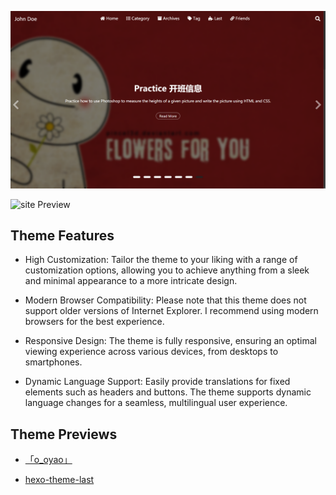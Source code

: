 ![site Preview](../assets/images/config/carousel.png)

![site Preview](../assets/images/config/carousel1.png)

## Theme Features
- High Customization: Tailor the theme to your liking with a range of customization options, allowing you to achieve anything from a sleek and minimal appearance to a more intricate design.

- Modern Browser Compatibility: Please note that this theme does not support older versions of Internet Explorer. I recommend using modern browsers for the best experience.

- Responsive Design: The theme is fully responsive, ensuring an optimal viewing experience across various devices, from desktops to smartphones.

- Dynamic Language Support: Easily provide translations for fixed elements such as headers and buttons. The theme supports dynamic language changes for a seamless, multilingual user experience.

## Theme Previews

- [「o_oyao」](https://dyingdown.github.io)

- [hexo-theme-last](https://hexo-theme-last.github.io/)